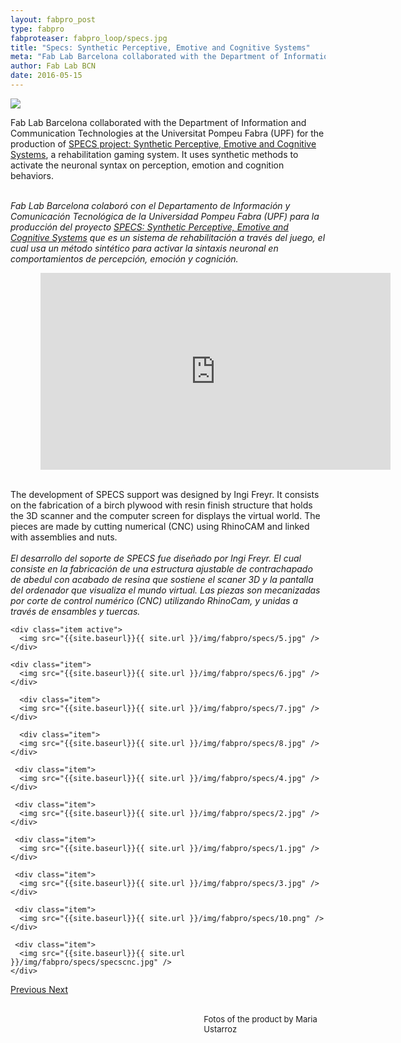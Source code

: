 ```yaml
---
layout: fabpro_post
type: fabpro
fabproteaser: fabpro_loop/specs.jpg
title: "Specs: Synthetic Perceptive, Emotive and Cognitive Systems"
meta: "Fab Lab Barcelona collaborated with the Department of Information and Communication Technologies at the Universitat Pompeu Fabra (UPF) for the production of SPECS project: Synthetic Perceptive, Emotive and Cognitive Systems, a rehabilitation gaming system."
author: Fab Lab BCN
date: 2016-05-15
---
```


<img src="{{site.baseurl}}{{ site.url }}/img/fabpro/specs/5.jpg" />
<br>

Fab Lab Barcelona collaborated with the Department of Information and Communication Technologies at the Universitat Pompeu Fabra (UPF) for the production of <a href="http://specs.upf.edu/">SPECS project: Synthetic Perceptive, Emotive and Cognitive Systems</a>, a rehabilitation gaming system. It uses synthetic methods to activate the neuronal syntax on perception, emotion and cognition behaviors.<br>

<br>
<i>Fab Lab Barcelona colaboró con el Departamento de Información y Comunicación Tecnológica de la Universidad Pompeu Fabra (UPF) para la producción del proyecto <a href="http://specs.upf.edu/">SPECS: Synthetic Perceptive, Emotive and Cognitive Systems</a> que es un sistema de rehabilitación a través del juego, el cual usa un método sintético para activar la sintaxis neuronal en comportamientos de percepción, emoción y cognición.</i>


<br>
<ul>
<ul>

<iframe width="560" height="315" src="https://www.youtube.com/embed/HPsOqbAvK2Q" frameborder="0" allowfullscreen></iframe>
</ul>
</ul>
<br>
The development of SPECS support was designed by Ingi Freyr. It consists on the fabrication of a 
birch plywood with resin finish structure that holds the 3D scanner and the computer screen for displays the virtual world. The pieces are made by cutting numerical (CNC) using RhinoCAM and linked with assemblies and nuts.<br>
<br>
<i>El desarrollo del soporte de SPECS fue diseñado por Ingi Freyr. El cual consiste en la fabricación de una estructura ajustable de contrachapado de abedul con acabado de resina que sostiene el scaner 3D y la pantalla del ordenador que visualiza el mundo virtual. Las piezas son mecanizadas por corte de control numérico (CNC) utilizando RhinoCam, y unidas a través de ensambles y tuercas. </i>

<br>

<!----- Image Slider ----------------------------- Image Slider -------------->


<div id="carousel-example-generic" class="carousel slide" data-ride="carousel">

<!--------------- Wrapper for slides --------------->

<div class="carousel-inner" role="listbox">
   
    <div class="item active">
      <img src="{{site.baseurl}}{{ site.url }}/img/fabpro/specs/5.jpg" />
    </div>
    
    <div class="item">
      <img src="{{site.baseurl}}{{ site.url }}/img/fabpro/specs/6.jpg" />
    </div>
    
      <div class="item">
      <img src="{{site.baseurl}}{{ site.url }}/img/fabpro/specs/7.jpg" />
    </div>
    
      <div class="item">
      <img src="{{site.baseurl}}{{ site.url }}/img/fabpro/specs/8.jpg" />
    </div>
    
     <div class="item">
      <img src="{{site.baseurl}}{{ site.url }}/img/fabpro/specs/4.jpg" />
    </div>
    
     <div class="item">
      <img src="{{site.baseurl}}{{ site.url }}/img/fabpro/specs/2.jpg" />
    </div>
    
     <div class="item">
      <img src="{{site.baseurl}}{{ site.url }}/img/fabpro/specs/1.jpg" />
    </div>
    
     <div class="item">
      <img src="{{site.baseurl}}{{ site.url }}/img/fabpro/specs/3.jpg" />
    </div>
    
     <div class="item">
      <img src="{{site.baseurl}}{{ site.url }}/img/fabpro/specs/10.png" />
    </div>
    
     <div class="item">
      <img src="{{site.baseurl}}{{ site.url }}/img/fabpro/specs/specscnc.jpg" />
    </div>
     
</div> <!-- carousel inner -->

<!-------------------- Controls --------------------->

  <a class="left carousel-control" href="#carousel-example-generic" role="button" data-slide="prev">
    <span class="glyphicon glyphicon-chevron-left" aria-hidden="true"></span>
    <span class="sr-only">Previous</span>
  </a>
  <a class="right carousel-control" href="#carousel-example-generic" role="button" data-slide="next">
    <span class="glyphicon glyphicon-chevron-right" aria-hidden="true"></span>
    <span class="sr-only">Next</span>
  </a>
  
</div> <!-- carousel example generic -->

<!----- Image Slider ----------------------------- Image Slider -------------->

<br>
<ul>
<ul>
<ul>
<ul>
<ul>
<ul>
<ul>
<ul>
<ul>
<ul>
<ul>
<ul>
<ul>
<font size="2">
Fotos of the product by Maria Ustarroz</font>
</ul>
</ul>
</ul>
</ul>
</ul>
</ul>
</ul>
</ul>
</ul>
</ul>
</ul>
</ul>
</ul>
